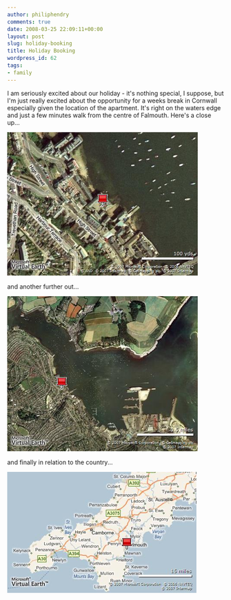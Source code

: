 ```yaml
---
author: philiphendry
comments: true
date: 2008-03-25 22:09:11+00:00
layout: post
slug: holiday-booking
title: Holiday Booking
wordpress_id: 62
tags:
- family
---
```


I am seriously excited about our holiday - it's nothing special, I suppose, but I'm just really excited about the opportunity for a weeks break in Cornwall especially given the location of the apartment. It's right on the waters edge and just a few minutes walk from the centre of Falmouth. Here's a close up...

[![Map image](/assets/2008/03/map-d4879ad0cf8a.jpg)](http://maps.live.com/default.aspx?v=2&cp=50.15767~-5.071897&lvl=17&style=h&sp=aN.50.15774_-5.071886_Holiday%2520Location!!__http%253a%252f%252fwww.creeksidecottages.co.uk%252fjanes-court%252findex.htm_http%253a%252f%252fwww.creeksidecottages.co.uk%252fResources%252fjanescourt%252fjanescourt02.jpg&mkt=en-US&FORM=LLWR)

and another further out...

[![Map image](/assets/2008/03/map-7238e5fb29e4.jpg)](http://maps.live.com/default.aspx?v=2&cp=50.15887~-5.063839&lvl=14&style=a&sp=aN.50.15772_-5.071923_Holiday%2520location_&mkt=en-US&FORM=LLWR)

and finally in relation to the country...

[![Map image](/assets/2008/03/map-ed3df34e0754.jpg)](http://maps.live.com/default.aspx?v=2&cp=50.20152~-5.232239&lvl=9&style=r&sp=aN.50.15774_-5.072014_Holiday%2520location_&mkt=en-US&FORM=LLWR)
